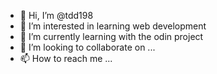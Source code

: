 - 👋 Hi, I’m @tdd198
- 👀 I’m interested in learning web development
- 🌱 I’m currently learning with the odin project
- 💞️ I’m looking to collaborate on ...
- 📫 How to reach me ...

<!---
tdd198/tdd198 is a ✨ special ✨ repository because its `README.md` (this file) appears on your GitHub profile.
You can click the Preview link to take a look at your changes.
--->
